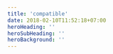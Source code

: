 ```yaml
---
title: 'compatible'
date: 2018-02-10T11:52:18+07:00
heroHeading: ''
heroSubHeading: ''
heroBackground: ''
---
```

